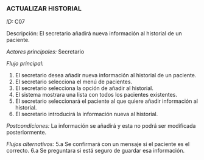 ### **ACTUALIZAR HISTORIAL**
*ID:* C07	

Descripción: El secretario añadirá nueva información al historial de un paciente.

*Actores principales:* Secretario

*Flujo principal:*
1. El secretario desea añadir nueva información al historial de un paciente.
2. El secretario selecciona el menú de pacientes.
3. El secretario selecciona  la opción de añadir al historial.
4. El sistema mostrara una lista con todos los pacientes existentes.
5. El secretario seleccionará el paciente al que quiere añadir información al historial.
6. El secretario introducirá la información nueva al historial.

*Postcondiciones:*
La información se añadirá y esta no podrá ser modificada posteriormente.

*Flujos alternativos:*
5.a Se confirmará con un mensaje si el paciente es el correcto.
6.a Se preguntara si está seguro de guardar esa información.
